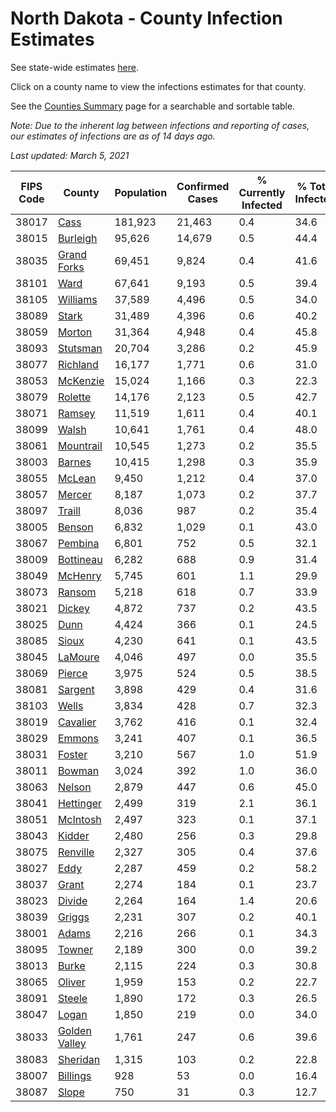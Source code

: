 # North Dakota - County Infection Estimates

See state-wide estimates [here](/infections/us-nd).

Click on a county name to view the infections estimates for that county.

See the [Counties Summary](/infections/summary-counties) page for a searchable and sortable table.

*Note: Due to the inherent lag between infections and reporting of cases, our estimates of infections are as of 14 days ago.*

*Last updated: March 5, 2021*

|   FIPS Code |                         County |   Population |   Confirmed Cases |   % Currently Infected |   % Total Infected |
|-------------|--------------------------------|--------------|-------------------|------------------------|--------------------|
|       38017 |                   [Cass](cass) |      181,923 |            21,463 |                    0.4 |               34.6 |
|       38015 |           [Burleigh](burleigh) |       95,626 |            14,679 |                    0.5 |               44.4 |
|       38035 |     [Grand Forks](grand-forks) |       69,451 |             9,824 |                    0.4 |               41.6 |
|       38101 |                   [Ward](ward) |       67,641 |             9,193 |                    0.5 |               39.4 |
|       38105 |           [Williams](williams) |       37,589 |             4,496 |                    0.5 |               34.0 |
|       38089 |                 [Stark](stark) |       31,489 |             4,396 |                    0.6 |               40.2 |
|       38059 |               [Morton](morton) |       31,364 |             4,948 |                    0.4 |               45.8 |
|       38093 |           [Stutsman](stutsman) |       20,704 |             3,286 |                    0.2 |               45.9 |
|       38077 |           [Richland](richland) |       16,177 |             1,771 |                    0.6 |               31.0 |
|       38053 |           [McKenzie](mckenzie) |       15,024 |             1,166 |                    0.3 |               22.3 |
|       38079 |             [Rolette](rolette) |       14,176 |             2,123 |                    0.5 |               42.7 |
|       38071 |               [Ramsey](ramsey) |       11,519 |             1,611 |                    0.4 |               40.1 |
|       38099 |                 [Walsh](walsh) |       10,641 |             1,761 |                    0.4 |               48.0 |
|       38061 |         [Mountrail](mountrail) |       10,545 |             1,273 |                    0.2 |               35.5 |
|       38003 |               [Barnes](barnes) |       10,415 |             1,298 |                    0.3 |               35.9 |
|       38055 |               [McLean](mclean) |        9,450 |             1,212 |                    0.4 |               37.0 |
|       38057 |               [Mercer](mercer) |        8,187 |             1,073 |                    0.2 |               37.7 |
|       38097 |               [Traill](traill) |        8,036 |               987 |                    0.2 |               35.4 |
|       38005 |               [Benson](benson) |        6,832 |             1,029 |                    0.1 |               43.0 |
|       38067 |             [Pembina](pembina) |        6,801 |               752 |                    0.5 |               32.1 |
|       38009 |         [Bottineau](bottineau) |        6,282 |               688 |                    0.9 |               31.4 |
|       38049 |             [McHenry](mchenry) |        5,745 |               601 |                    1.1 |               29.9 |
|       38073 |               [Ransom](ransom) |        5,218 |               618 |                    0.7 |               33.9 |
|       38021 |               [Dickey](dickey) |        4,872 |               737 |                    0.2 |               43.5 |
|       38025 |                   [Dunn](dunn) |        4,424 |               366 |                    0.1 |               24.5 |
|       38085 |                 [Sioux](sioux) |        4,230 |               641 |                    0.1 |               43.5 |
|       38045 |             [LaMoure](lamoure) |        4,046 |               497 |                    0.0 |               35.5 |
|       38069 |               [Pierce](pierce) |        3,975 |               524 |                    0.5 |               38.5 |
|       38081 |             [Sargent](sargent) |        3,898 |               429 |                    0.4 |               31.6 |
|       38103 |                 [Wells](wells) |        3,834 |               428 |                    0.7 |               32.3 |
|       38019 |           [Cavalier](cavalier) |        3,762 |               416 |                    0.1 |               32.4 |
|       38029 |               [Emmons](emmons) |        3,241 |               407 |                    0.1 |               36.5 |
|       38031 |               [Foster](foster) |        3,210 |               567 |                    1.0 |               51.9 |
|       38011 |               [Bowman](bowman) |        3,024 |               392 |                    1.0 |               36.0 |
|       38063 |               [Nelson](nelson) |        2,879 |               447 |                    0.6 |               45.0 |
|       38041 |         [Hettinger](hettinger) |        2,499 |               319 |                    2.1 |               36.1 |
|       38051 |           [McIntosh](mcintosh) |        2,497 |               323 |                    0.1 |               37.1 |
|       38043 |               [Kidder](kidder) |        2,480 |               256 |                    0.3 |               29.8 |
|       38075 |           [Renville](renville) |        2,327 |               305 |                    0.4 |               37.6 |
|       38027 |                   [Eddy](eddy) |        2,287 |               459 |                    0.2 |               58.2 |
|       38037 |                 [Grant](grant) |        2,274 |               184 |                    0.1 |               23.7 |
|       38023 |               [Divide](divide) |        2,264 |               164 |                    1.4 |               20.6 |
|       38039 |               [Griggs](griggs) |        2,231 |               307 |                    0.2 |               40.1 |
|       38001 |                 [Adams](adams) |        2,216 |               266 |                    0.1 |               34.3 |
|       38095 |               [Towner](towner) |        2,189 |               300 |                    0.0 |               39.2 |
|       38013 |                 [Burke](burke) |        2,115 |               224 |                    0.3 |               30.8 |
|       38065 |               [Oliver](oliver) |        1,959 |               153 |                    0.2 |               22.7 |
|       38091 |               [Steele](steele) |        1,890 |               172 |                    0.3 |               26.5 |
|       38047 |                 [Logan](logan) |        1,850 |               219 |                    0.0 |               34.0 |
|       38033 | [Golden Valley](golden-valley) |        1,761 |               247 |                    0.6 |               39.6 |
|       38083 |           [Sheridan](sheridan) |        1,315 |               103 |                    0.2 |               22.8 |
|       38007 |           [Billings](billings) |          928 |                53 |                    0.0 |               16.4 |
|       38087 |                 [Slope](slope) |          750 |                31 |                    0.3 |               12.7 |